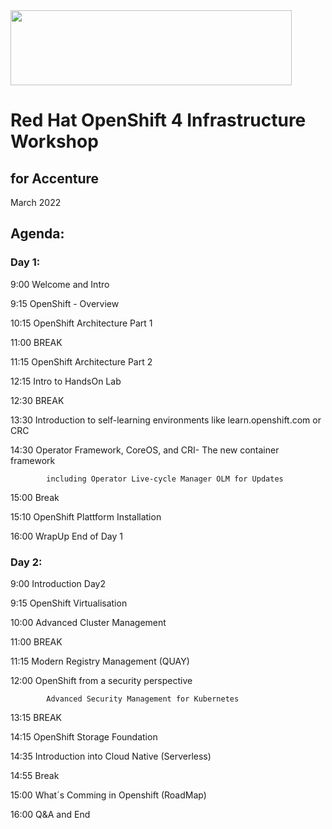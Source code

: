 <img src="https://github.com/alfbach/OCP_Arch/blob/master/logo.png" width="450" height="120">


# Red Hat OpenShift 4 Infrastructure Workshop
## for Accenture


March 2022

## Agenda:


### Day 1:

9:00		Welcome and Intro	

9:15		OpenShift - Overview

10:15		OpenShift Architecture Part 1

11:00		BREAK		

11:15		OpenShift Architecture Part 2

12:15		Intro to HandsOn Lab

12:30		BREAK

13:30		Introduction to self-learning environments like learn.openshift.com or CRC

14:30		Operator Framework, CoreOS, and CRI- The new container framework

			including Operator Live-cycle Manager OLM for Updates


15:00		Break

15:10		OpenShift Plattform Installation

16:00		WrapUp End of Day 1

### Day 2:

9:00		Introduction Day2

9:15		OpenShift Virtualisation		

10:00		Advanced Cluster Management

11:00		BREAK

11:15		Modern Registry Management (QUAY)

12:00		OpenShift from a security perspective

			Advanced Security Management for Kubernetes 

13:15		BREAK
		
14:15		OpenShift Storage Foundation

14:35		Introduction into Cloud Native (Serverless)

14:55		Break

15:00		What´s Comming in Openshift (RoadMap)

16:00		Q&A and End		

